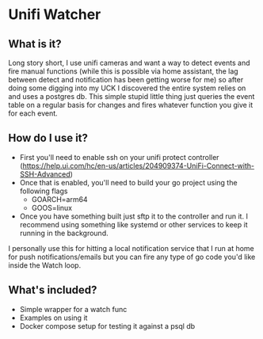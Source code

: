 # Unifi Watcher

## What is it?
Long story short, I use unifi cameras and want a way to detect events and fire manual functions (while this is possible via home assistant, the lag between detect and notification has been getting worse for me) so after doing some digging into my UCK I discovered the entire system relies on and uses a postgres db. This simple stupid little thing just queries the event table on a regular basis for changes and fires whatever function you give it for each event.


## How do I use it?
- First you'll need to enable ssh on your unifi protect controller (https://help.ui.com/hc/en-us/articles/204909374-UniFi-Connect-with-SSH-Advanced)
- Once that is enabled, you'll need to build your go project using the following flags
    - GOARCH=arm64
    - GOOS=linux
- Once you have something built just sftp it to the controller and run it. I recommend using something like systemd or other services to keep it running in the background.

I personally use this for hitting a local notification service that I run at home for push notifications/emails but you can fire any type of go code you'd like inside the Watch loop.

## What's included?
- Simple wrapper for a watch func
- Examples on using it
- Docker compose setup for testing it against a psql db
